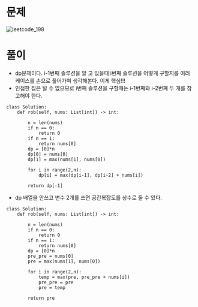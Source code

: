 # 문제
![leetcode_198](https://user-images.githubusercontent.com/51700219/78375894-743a1180-7608-11ea-94aa-c586dd03c080.png)
# 풀이
- dp문제이다. i-1번째 솔루션을 알 고 있을때 i번째 솔루션을 어떻게 구할지를 여러 케이스를 손으로 풀어가며 생각해본다. 이게 핵심!!!
- 인접한 집은 털 수 없으므로 i번째 솔루션을 구할때는 i-1번째와 i-2번째 두 개를 참고해야 한다.
```python3
class Solution:
    def rob(self, nums: List[int]) -> int:
        
        n = len(nums)
        if n == 0:
            return 0
        if n == 1:
            return nums[0]
        dp = [0]*n
        dp[0] = nums[0]
        dp[1] = max(nums[1], nums[0])
        
        for i in range(2,n):
            dp[i] = max(dp[i-1], dp[i-2] + nums[i])
            
        return dp[-1]
```
- dp 배열을 안쓰고 변수 2개를 쓰면 공간복잡도를 상수로 둘 수 있다.
```python3
class Solution:
    def rob(self, nums: List[int]) -> int:
        
        n = len(nums)
        if n == 0:
            return 0
        if n == 1:
            return nums[0]
        dp = [0]*n
        pre_pre = nums[0]
        pre = max(nums[1], nums[0])
        
        for i in range(2,n):
            temp = max(pre, pre_pre + nums[i])
            pre_pre = pre
            pre = temp
            
        return pre
```
